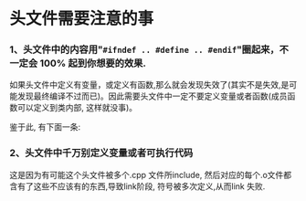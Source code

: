 # 头文件需要注意的事

### 1、头文件中的内容用"```#ifndef .. #define .. #endif```"圈起来，不一定会 100% 起到你想要的效果.
如果头文件中定义有变量，或定义有函数,那么就会发现失效了(其实不是失效,是可能发现最终编译不过而已)。因此需要头文件中一定不要定义变量或者函数(成员函数可以定义到类内部, 这样就没事)。

鉴于此, 有下面一条:
### 2、头文件中千万别定义变量或者可执行代码
这是因为有可能这个头文件被多个.cpp 文件所include, 然后对应的每个.o文件都含有了这些不应该有的东西,导致link阶段, 符号被多次定义,从而link 失败.
